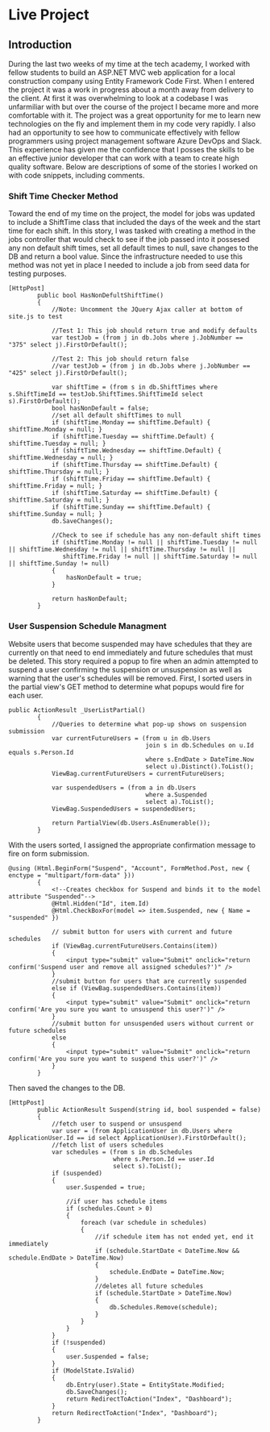 # Live Project
## Introduction

During the last two weeks of my time at the tech academy, I worked with fellow students to build an ASP.NET MVC web application for a local construction company using Entity Framework Code First.  When I entered the project it was a work in progress about a month away from delivery to the client.  At first it was overwhelming to look at a codebase I was unfarmiliar with but over the course of the project I became more and more comfortable with it.  The project was a great opportunity for me to learn new technologies on the fly and implement them in my code very rapidly.  I also had an opportunity to see how to communicate effectively with fellow programmers using project management software Azure DevOps and Slack.  This experience has given me the confidence that I posses the skills to be an effective junior developer that can work with a team to create high quality software.  Below are descriptions of some of the stories I worked on with code snippets, including comments.

### Shift Time Checker Method

Toward the end of my time on the project, the model for jobs was updated to include a ShiftTime class that included the days of the week and the start time for each shift.  In this story, I was tasked with creating a method in the jobs controller that would check to see if the job passed into it possesed any non default shift times, set all default times to null, save changes to the DB and return a bool value.  Since the infrastructure needed to use this method was not yet in place I needed to include a job from seed data for testing purposes.

```
[HttpPost]
        public bool HasNonDefultShiftTime()
        {
            //Note: Uncomment the JQuery Ajax caller at bottom of site.js to test

            //Test 1: This job should return true and modify defaults
            var testJob = (from j in db.Jobs where j.JobNumber == "375" select j).FirstOrDefault();

            //Test 2: This job should return false  
            //var testJob = (from j in db.Jobs where j.JobNumber == "425" select j).FirstOrDefault();

            var shiftTime = (from s in db.ShiftTimes where s.ShiftTimeId == testJob.ShiftTimes.ShiftTimeId select s).FirstOrDefault();
            bool hasNonDefault = false;           
            //set all default shiftTimes to null
            if (shiftTime.Monday == shiftTime.Default) { shiftTime.Monday = null; }
            if (shiftTime.Tuesday == shiftTime.Default) { shiftTime.Tuesday = null; }
            if (shiftTime.Wednesday == shiftTime.Default) { shiftTime.Wednesday = null; }
            if (shiftTime.Thursday == shiftTime.Default) { shiftTime.Thursday = null; }
            if (shiftTime.Friday == shiftTime.Default) { shiftTime.Friday = null; }
            if (shiftTime.Saturday == shiftTime.Default) { shiftTime.Saturday = null; }
            if (shiftTime.Sunday == shiftTime.Default) { shiftTime.Sunday = null; }
            db.SaveChanges();
            
            //Check to see if schedule has any non-default shift times
            if (shiftTime.Monday != null || shiftTime.Tuesday != null || shiftTime.Wednesday != null || shiftTime.Thursday != null ||
               shiftTime.Friday != null || shiftTime.Saturday != null || shiftTime.Sunday != null)
            {
                hasNonDefault = true;
            }

            return hasNonDefault;
        }
```
### User Suspension Schedule Managment

Website users that become suspended may have schedules that they are currently on that need to end immediately and future schedules that must be deleted.  This story required a popup to fire when an admin attempted to suspend a user confirming the suspension or unsuspension as well as warning that the user's schedules will be removed.  First, I sorted users in the partial view's GET method to determine what popups would fire for each user.

```
public ActionResult _UserListPartial()
        {
            //Queries to determine what pop-up shows on suspension submission
            var currentFutureUsers = (from u in db.Users
                                      join s in db.Schedules on u.Id equals s.Person.Id
                                      where s.EndDate > DateTime.Now
                                      select u).Distinct().ToList();
            ViewBag.currentFutureUsers = currentFutureUsers;

            var suspendedUsers = (from a in db.Users
                                      where a.Suspended
                                      select a).ToList();
            ViewBag.SuspendedUsers = suspendedUsers;

            return PartialView(db.Users.AsEnumerable());
        }
```
With the users sorted, I assigned the appropriate confirmation message to fire on form submission.

```
@using (Html.BeginForm("Suspend", "Account", FormMethod.Post, new { enctype = "multipart/form-data" }))
        {
            <!--Creates checkbox for Suspend and binds it to the model attribute "Suspended"-->
            @Html.Hidden("Id", item.Id)
            @Html.CheckBoxFor(model => item.Suspended, new { Name = "suspended" })

            // submit button for users with current and future schedules
            if (ViewBag.currentFutureUsers.Contains(item))
            {
                <input type="submit" value="Submit" onclick="return confirm('Suspend user and remove all assigned schedules?')" />
            }
            //submit button for users that are currently suspended
            else if (ViewBag.suspendedUsers.Contains(item))
            {
                <input type="submit" value="Submit" onclick="return confirm('Are you sure you want to unsuspend this user?')" />
            }
            //submit button for unsuspended users without current or future schedules
            else
            {
                <input type="submit" value="Submit" onclick="return confirm('Are you sure you want to suspend this user?')" />
            }
        }
```
Then saved the changes to the DB.
```
[HttpPost]
        public ActionResult Suspend(string id, bool suspended = false)
        {
            //fetch user to suspend or unsuspend
            var user = (from ApplicationUser in db.Users where ApplicationUser.Id == id select ApplicationUser).FirstOrDefault();
            //fetch list of users schedules
            var schedules = (from s in db.Schedules
                             where s.Person.Id == user.Id
                             select s).ToList();
            if (suspended)
            {
                user.Suspended = true;
                
                //if user has schedule items
                if (schedules.Count > 0)
                {
                    foreach (var schedule in schedules)
                    {
                        //if schedule item has not ended yet, end it immediately
                        if (schedule.StartDate < DateTime.Now && schedule.EndDate > DateTime.Now)
                        {
                            schedule.EndDate = DateTime.Now;
                        }
                        //deletes all future schedules
                        if (schedule.StartDate > DateTime.Now)
                        {
                            db.Schedules.Remove(schedule);
                        }
                    }
                }
            }
            if (!suspended)
            {
                user.Suspended = false;                              
            }
            if (ModelState.IsValid)
            {
                db.Entry(user).State = EntityState.Modified;
                db.SaveChanges();
                return RedirectToAction("Index", "Dashboard");
            }
            return RedirectToAction("Index", "Dashboard");
        }
```
